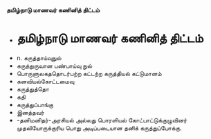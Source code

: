 **தமிழ்நாடு மாணவர் கணினித் திட்டம்**
- # தமிழ்நாடு மாணவர் கணினித் திட்டம்
- n. கருத்தாய்வுநுல்
- கருத்துருவான பண்பாய்வு நுல்
- பொருளுலகததொடர்பற்ற கட்டற்ற கருத்தியல் கட்டுமானம்
- கனவியல்கோட்டமைவு
- கருத்துத்தொ
- கதி
- கருத்துப்பாங்கு
- இனத்தவர்
- -தனிமனிதர்-அரசியல் அல்லது பொரளியல் கோட்பாட்டுக்குழுவினர் முதலியோருக்குரிய பொது அடிப்படையான தனிக் கருத்துப்போக்கு.

